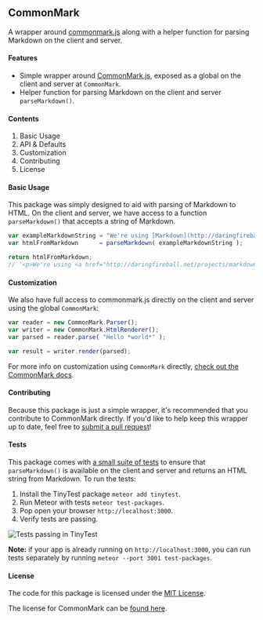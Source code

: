 ## CommonMark
A wrapper around [commonmark.js](https://github.com/jgm/commonmark.js) along with a helper function for parsing Markdown on the client and server.

#### Features
- Simple wrapper around [CommonMark.js](https://github.com/jgm/commonmark.js), exposed as a global on the client and server at `CommonMark`.
- Helper function for parsing Markdown on the client and server `parseMarkdown()`.

#### Contents

1. Basic Usage
2. API & Defaults
3. Customization
4. Contributing
5. License


#### Basic Usage
This package was simply designed to aid with parsing of Markdown to HTML. On the client and server, we have access to a function `parseMarkdown()` that accepts a string of Markdown.

```javascript
var exampleMarkdownString = "We're using [Markdown](http://daringfireball.net/projects/markdown/)!";
var htmlFromMarkdown      = parseMarkdown( exampleMarkdownString );

return htmlFromMarkdown;
// '<p>We're using <a href="http://daringfireball.net/projects/markdown/">Markdown</a>!</p>'
```

#### Customization

We also have full access to commonmark.js directly on the client and server using the global `CommonMark`:

```javascript
var reader = new CommonMark.Parser();
var writer = new CommonMark.HtmlRenderer();
var parsed = reader.parse( "Hello *world*" );

var result = writer.render(parsed);
```

For more info on customization using `CommonMark` directly, [check out the CommonMark docs](https://github.com/jgm/commonmark.js).

#### Contributing
Because this package is just a simple wrapper, it's recommended that you contribute to CommonMark directly. If you'd like to help keep this wrapper up to date, feel free to [submit a pull request](https://github.com/themeteorchef/commonmark/pulls)!

#### Tests
This package comes with [a small suite of tests](https://github.com/themeteorchef/commonmark/tree/master/tests) to ensure that `parseMarkdown()` is available on the client and server and returns an HTML string from Markdown. To run the tests:

1. Install the TinyTest package `meteor add tinytest`.
2. Run Meteor with tests `meteor test-packages`.
3. Pop open your browser `http://localhost:3000`.
4. Verify tests are passing.

![Tests passing in TinyTest](http://cl.ly/image/3s2A3M0C081e/Image%202015-07-30%20at%2010.52.03%20AM.png)

**Note:** if your app is already running on `http://localhost:3000`, you can run tests separately by running `meteor --port 3001 test-packages`.

#### License
The code for this package is licensed under the [MIT License](http://opensource.org/licenses/MIT).

The license for CommonMark can be [found here](https://github.com/jgm/commonmark.js/blob/master/LICENSE).
